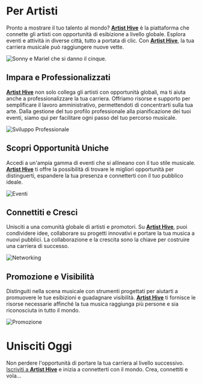 # Per Artisti

Pronto a mostrare il tuo talento al mondo? [**Artist Hive**](https://www.artist-hive.com/) è la piattaforma che connette gli artisti con opportunità di esibizione a livello globale. Esplora eventi e attività in diverse città, tutto a portata di clic. Con [**Artist Hive**](https://www.artist-hive.com/), la tua carriera musicale può raggiungere nuove vette.

![Sonny e Mariel che si danno il cinque.](https://npcarlos.co/artistsHive_mocks/IndustryOffer/artists_performance.jpg)

## Impara e Professionalizzati

[**Artist Hive**](https://www.artist-hive.com/) non solo collega gli artisti con opportunità globali, ma ti aiuta anche a professionalizzare la tua carriera. Offriamo risorse e supporto per semplificare il lavoro amministrativo, permettendoti di concentrarti sulla tua arte. Dalla gestione del tuo profilo professionale alla pianificazione dei tuoi eventi, siamo qui per facilitare ogni passo del tuo percorso musicale.

![Sviluppo Professionale](https://npcarlos.co/artistsHive_mocks/IndustryOffer/live_concert2.jpg)

## Scopri Opportunità Uniche

Accedi a un'ampia gamma di eventi che si allineano con il tuo stile musicale. [**Artist Hive**](https://www.artist-hive.com/) ti offre la possibilità di trovare le migliori opportunità per distinguerti, espandere la tua presenza e connetterti con il tuo pubblico ideale.

![Eventi](https://npcarlos.co/artistsHive_mocks/IndustryOffer/artists_live_events.jpg)

## Connettiti e Cresci

Unisciti a una comunità globale di artisti e promotori. Su [**Artist Hive**](https://www.artist-hive.com/), puoi condividere idee, collaborare su progetti innovativi e portare la tua musica a nuovi pubblici. La collaborazione e la crescita sono la chiave per costruire una carriera di successo.

![Networking](https://npcarlos.co/artistsHive_mocks/IndustryOffer/artists_networking.jpg)

## Promozione e Visibilità

Distinguiti nella scena musicale con strumenti progettati per aiutarti a promuovere le tue esibizioni e guadagnare visibilità. [**Artist Hive**](https://www.artist-hive.com/) ti fornisce le risorse necessarie affinché la tua musica raggiunga più persone e sia riconosciuta in tutto il mondo.

![Promozione](https://npcarlos.co/artistsHive_mocks/IndustryOffer/artists_social_networks.jpg)

# Unisciti Oggi

Non perdere l'opportunità di portare la tua carriera al livello successivo. [Iscriviti a **Artist Hive**](https://www.artist-hive.com/signup) e inizia a connetterti con il mondo. Crea, connettiti e vola...
